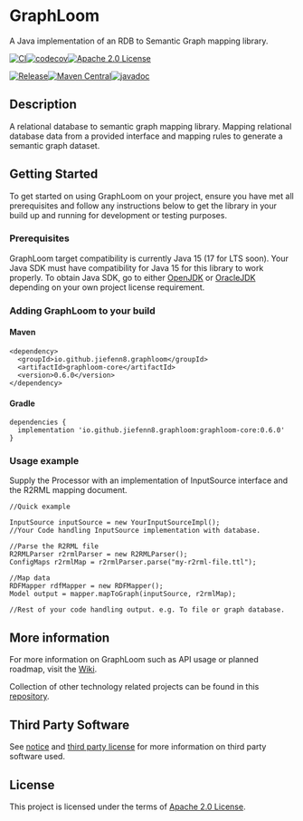 # GraphLoom

A Java implementation of an RDB to Semantic Graph mapping library. 

[![CI](https://github.com/jiefenn8/graphloom/workflows/CI/badge.svg)](https://github.com/jiefenn8/graphloom/actions?query=workflow%3ACI)[![codecov](https://codecov.io/gh/jiefenn8/graphloom/branch/master/graph/badge.svg)](https://codecov.io/gh/jiefenn8/graphloom)[![Apache 2.0 License](https://img.shields.io/badge/license-apache2-green.svg) ](https://github.com/jiefenn8/graphloom/blob/master/LICENSE.md)

[![Release](https://img.shields.io/github/v/release/jiefenn8/graphloom)](https://github.com/jiefenn8/graphloom/releases/latest)[![Maven Central](https://img.shields.io/maven-central/v/io.github.jiefenn8.graphloom/graphloom-core?color=blue)](https://search.maven.org/artifact/io.github.jiefenn8.graphloom/graphloom-core)[![javadoc](https://javadoc.io/badge2/io.github.jiefenn8.graphloom/graphloom-core/javadoc.svg)](https://javadoc.io/doc/io.github.jiefenn8.graphloom/graphloom-core) 

## Description

A relational database to semantic graph mapping library. Mapping relational database data from a provided interface and mapping rules to generate a semantic graph dataset. 

## Getting Started

To get started on using GraphLoom on your project, ensure you have met all prerequisites and follow any instructions below to get the library in your build up and running for development or testing purposes.

### Prerequisites

GraphLoom target compatibility is currently Java 15 (17 for LTS soon). Your Java SDK must have compatibility for Java 15 for this library to work properly. To obtain Java SDK, go to either [OpenJDK](https://openjdk.java.net/) or [OracleJDK](https://www.oracle.com/java/technologies/javase/jdk15-archive-downloads.html) depending on your own project license requirement.
 
### Adding GraphLoom to your build

#### Maven

```
<dependency>
  <groupId>io.github.jiefenn8.graphloom</groupId>
  <artifactId>graphloom-core</artifactId>
  <version>0.6.0</version>
</dependency>
```

#### Gradle

```
dependencies {
  implementation 'io.github.jiefenn8.graphloom:graphloom-core:0.6.0'
}
```

### Usage example

Supply the Processor with an implementation of InputSource interface and the R2RML mapping document.
```
//Quick example

InputSource inputSource = new YourInputSourceImpl();
//Your Code handling InputSource implementation with database.

//Parse the R2RML file
R2RMLParser r2rmlParser = new R2RMLParser();
ConfigMaps r2rmlMap = r2rmlParser.parse("my-r2rml-file.ttl");

//Map data
RDFMapper rdfMapper = new RDFMapper();
Model output = mapper.mapToGraph(inputSource, r2rmlMap);

//Rest of your code handling output. e.g. To file or graph database.
```

## More information

For more information on GraphLoom such as API usage or planned roadmap, visit the [Wiki](https://github.com/jiefenn8/graphloom/wiki).

Collection of other technology related projects can be found in this [repository](https://github.com/jiefenn8/ws-projects).

## Third Party Software

See [notice](./NOTICE.md) and [third party license](./LICENSE-3RD-PARTY.md) for more information on third party software used.

## License

This project is licensed under the terms of [Apache 2.0 License](./LICENSE.md). 
